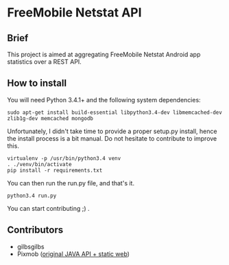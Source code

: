 FreeMobile Netstat API
======================
Brief
-----
This project is aimed at aggregating FreeMobile Netstat Android app statistics over a REST API.

How to install
--------------
You will need Python 3.4.1+ and the following system dependencies:

```
sudo apt-get install build-essential libpython3.4-dev libmemcached-dev zlib1g-dev memcached mongodb
```

Unfortunately, I didn't take time to provide a proper setup.py install, hence the install process is a bit manual. Do not
hesitate to contribute to improve this.

```
virtualenv -p /usr/bin/python3.4 venv
. ./venv/bin/activate
pip install -r requirements.txt
```

You can then run the run.py file, and that's it.

```
python3.4 run.py
```

You can start contributing ;) .

Contributors
------------
- gilbsgilbs
- Pixmob ([original JAVA API + static web](https://github.com/pixmob/freemobilenetstat-gae))

